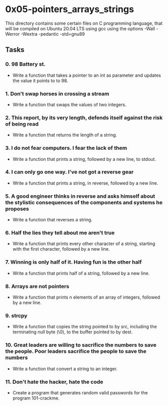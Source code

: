 # 0x05-pointers_arrays_strings
This directory contains some certain files on C programming language, that will be compiled on Ubuntu 20.04 LTS using gcc using the options -Wall -Werror -Wextra -pedantic -std=gnu89

## Tasks
### 0. 98 Battery st.
- Write a function that takes a pointer to an int as parameter and updates the value it points to to 98.

### 1. Don't swap horses in crossing a stream
- Write a function that swaps the values of two integers.

### 2. This report, by its very length, defends itself against the risk of being read
- Write a function that returns the length of a string.

### 3. I do not fear computers. I fear the lack of them
- Write a function that prints a string, followed by a new line, to stdout.

### 4. I can only go one way. I've not got a reverse gear
- Write a function that prints a string, in reverse, followed by a new line.

### 5. A good engineer thinks in reverse and asks himself about the stylistic consequences of the components and systems he proposes
- Write a function that reverses a string.

### 6. Half the lies they tell about me aren't true
- Write a function that prints every other character of a string, starting with the first character, followed by a new line.

### 7. Winning is only half of it. Having fun is the other half
- Write a function that prints half of a string, followed by a new line.

### 8. Arrays are not pointers
- Write a function that prints n elements of an array of integers, followed by a new line.

### 9. strcpy
- Write a function that copies the string pointed to by src, including the terminating null byte (\0), to the buffer pointed to by dest.

### 10. Great leaders are willing to sacrifice the numbers to save the people. Poor leaders sacrifice the people to save the numbers
- Write a function that convert a string to an integer.

### 11. Don't hate the hacker, hate the code
- Create a program that generates random valid passwords for the program 101-crackme.

